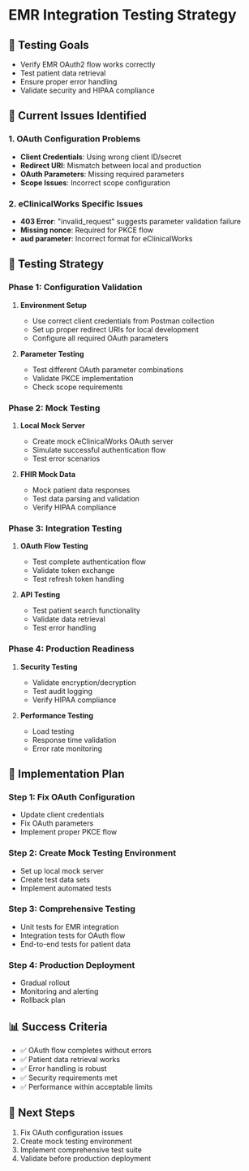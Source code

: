 # EMR Integration Testing Strategy

## 🎯 Testing Goals
- Verify EMR OAuth2 flow works correctly
- Test patient data retrieval
- Ensure proper error handling
- Validate security and HIPAA compliance

## 🚨 Current Issues Identified

### 1. OAuth Configuration Problems
- **Client Credentials**: Using wrong client ID/secret
- **Redirect URI**: Mismatch between local and production
- **OAuth Parameters**: Missing required parameters
- **Scope Issues**: Incorrect scope configuration

### 2. eClinicalWorks Specific Issues
- **403 Error**: "invalid_request" suggests parameter validation failure
- **Missing nonce**: Required for PKCE flow
- **aud parameter**: Incorrect format for eClinicalWorks

## 🧪 Testing Strategy

### Phase 1: Configuration Validation
1. **Environment Setup**
   - Use correct client credentials from Postman collection
   - Set up proper redirect URIs for local development
   - Configure all required OAuth parameters

2. **Parameter Testing**
   - Test different OAuth parameter combinations
   - Validate PKCE implementation
   - Check scope requirements

### Phase 2: Mock Testing
1. **Local Mock Server**
   - Create mock eClinicalWorks OAuth server
   - Simulate successful authentication flow
   - Test error scenarios

2. **FHIR Mock Data**
   - Mock patient data responses
   - Test data parsing and validation
   - Verify HIPAA compliance

### Phase 3: Integration Testing
1. **OAuth Flow Testing**
   - Test complete authentication flow
   - Validate token exchange
   - Test refresh token handling

2. **API Testing**
   - Test patient search functionality
   - Validate data retrieval
   - Test error handling

### Phase 4: Production Readiness
1. **Security Testing**
   - Validate encryption/decryption
   - Test audit logging
   - Verify HIPAA compliance

2. **Performance Testing**
   - Load testing
   - Response time validation
   - Error rate monitoring

## 🔧 Implementation Plan

### Step 1: Fix OAuth Configuration
- Update client credentials
- Fix OAuth parameters
- Implement proper PKCE flow

### Step 2: Create Mock Testing Environment
- Set up local mock server
- Create test data sets
- Implement automated tests

### Step 3: Comprehensive Testing
- Unit tests for EMR integration
- Integration tests for OAuth flow
- End-to-end tests for patient data

### Step 4: Production Deployment
- Gradual rollout
- Monitoring and alerting
- Rollback plan

## 📊 Success Criteria
- ✅ OAuth flow completes without errors
- ✅ Patient data retrieval works
- ✅ Error handling is robust
- ✅ Security requirements met
- ✅ Performance within acceptable limits

## 🚀 Next Steps
1. Fix OAuth configuration issues
2. Create mock testing environment
3. Implement comprehensive test suite
4. Validate before production deployment
